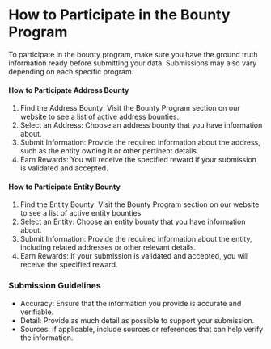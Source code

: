 # How to Participate in the Bounty Program

To participate in the bounty program, make sure you have the ground truth information ready before submitting your data. Submissions may also vary depending on each specific program.

#### How to Participate Address Bounty

1. Find the Address Bounty: Visit the Bounty Program section on our website to see a list of active address bounties.
2. Select an Address: Choose an address bounty that you have information about.
3. Submit Information: Provide the required information about the address, such as the entity owning it or other pertinent details.
4. Earn Rewards: You will receive the specified reward if your submission is validated and accepted.

#### How to Participate Entity Bounty

1. Find the Entity Bounty: Visit the Bounty Program section on our website to see a list of active entity bounties.
2. Select an Entity: Choose an entity bounty that you have information about.
3. Submit Information: Provide the required information about the entity, including related addresses or other relevant details.
4. Earn Rewards: If your submission is validated and accepted, you will receive the specified reward.

### Submission Guidelines

* Accuracy: Ensure that the information you provide is accurate and verifiable.
* Detail: Provide as much detail as possible to support your submission.
* Sources: If applicable, include sources or references that can help verify the information.
